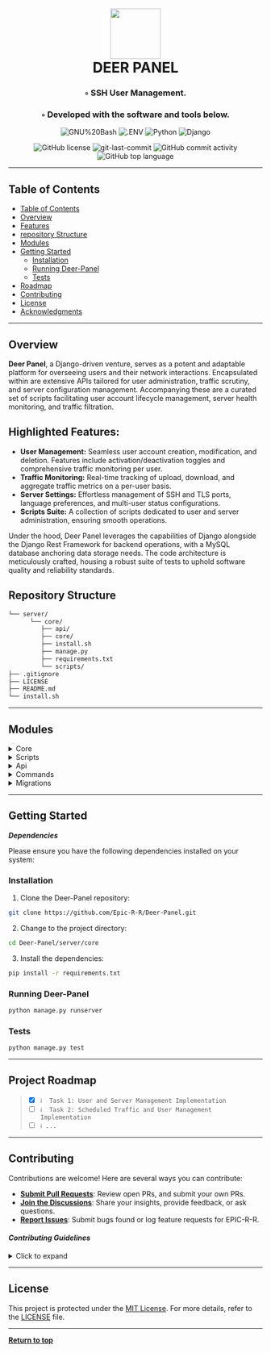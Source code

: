 <div align="center">
<h1 align="center">
<img src="https://gcdnb.pbrd.co/images/iZDzHQjZf7lf.png?o=1" width="100" />
<br>DEER PANEL</h1>
<h3>◦ SSH User Management.</h3>
<h3>◦ Developed with the software and tools below.</h3>

<p align="center">
<img src="https://img.shields.io/badge/GNU%20Bash-4EAA25.svg?style=flat-square&logo=GNU-Bash&logoColor=white" alt="GNU%20Bash" />
<img src="https://img.shields.io/badge/.ENV-ECD53F.svg?style=flat-square&logo=dotenv&logoColor=black" alt=".ENV" />
<img src="https://img.shields.io/badge/Python-3776AB.svg?style=flat-square&logo=Python&logoColor=white" alt="Python" />
<img src="https://img.shields.io/badge/Django-092E20.svg?style=flat-square&logo=Django&logoColor=white" alt="Django" />
</p>
<img src="https://img.shields.io/github/license/Epic-R-R/Deer-Panel?style=flat-square&color=5D6D7E" alt="GitHub license" />
<img src="https://img.shields.io/github/last-commit/Epic-R-R/Deer-Panel?style=flat-square&color=5D6D7E" alt="git-last-commit" />
<img src="https://img.shields.io/github/commit-activity/m/Epic-R-R/Deer-Panel?style=flat-square&color=5D6D7E" alt="GitHub commit activity" />
<img src="https://img.shields.io/github/languages/top/Epic-R-R/Deer-Panel?style=flat-square&color=5D6D7E" alt="GitHub top language" />
</div>

---

##  Table of Contents
- [ Table of Contents](#-table-of-contents)
- [ Overview](#-overview)
- [ Features](#-features)
- [ repository Structure](#-repository-structure)
- [ Modules](#modules)
- [ Getting Started](#-getting-started)
    - [ Installation](#-installation)
    - [ Running Deer-Panel](#-running-Deer-Panel)
    - [ Tests](#-tests)
- [ Roadmap](#-roadmap)
- [ Contributing](#-contributing)
- [ License](#-license)
- [ Acknowledgments](#-acknowledgments)

---


##  Overview

**Deer Panel**, a Django-driven venture, serves as a potent and adaptable platform for overseeing users and their network interactions. Encapsulated within are extensive APIs tailored for user administration, traffic scrutiny, and server configuration management. Accompanying these are a curated set of scripts facilitating user account lifecycle management, server health monitoring, and traffic filtration.

## Highlighted Features:

- **User Management:** Seamless user account creation, modification, and deletion. Features include activation/deactivation toggles and comprehensive traffic monitoring per user.
- **Traffic Monitoring:** Real-time tracking of upload, download, and aggregate traffic metrics on a per-user basis.
- **Server Settings:** Effortless management of SSH and TLS ports, language preferences, and multi-user status configurations.
- **Scripts Suite:** A collection of scripts dedicated to user and server administration, ensuring smooth operations.

Under the hood, Deer Panel leverages the capabilities of Django alongside the Django Rest Framework for backend operations, with a MySQL database anchoring data storage needs. The code architecture is meticulously crafted, housing a robust suite of tests to uphold software quality and reliability standards.

##  Repository Structure

```sh
└── server/
      └── core/
         ├── api/
         ├── core/
         ├── install.sh
         ├── manage.py
         ├── requirements.txt
         └── scripts/
├── .gitignore
├── LICENSE
├── README.md
└── install.sh
```

---


##  Modules

<details closed><summary>Core</summary>

| File                                                                                                  | Summary                   |
| ---                                                                                                   | ---                       |
| [manage.py](https://github.com/Epic-R-R/Deer-Panel/blob/main/server/core/manage.py)               | The **manage.py** script in Deer Panel serves as a command-line interface for handling administrative tasks in Django, setting the default settings module to **core.settings** and allowing the execution of management commands. |
| [requirements.txt](https://github.com/Epic-R-R/Deer-Panel/blob/main/server/core/requirements.txt) | The **requirements.txt** file in Deer Panel lists the necessary Python packages for the project, ensuring all dependencies are known and can be installed for proper functionality. |
| [install.sh](https://github.com/Epic-R-R/Deer-Panel/blob/main/server/core/install.sh)             | The **install.sh** script in Deer Panel automates the setup of sudo privileges for specified or current users. It prompts for a username, creates temporary sudoers configurations, validates them with **visudo**, then appends them to the system's sudoers file, ensuring safe and streamlined privilege escalation setup. |
| [settings.py](https://github.com/Epic-R-R/Deer-Panel/blob/main/server/core/core/settings.py)      | The **settings.py** file in Deer Panel configures Django project settings, defining the setup for databases, apps, middleware, and other key components crucial for the project's functionality. |
| [.env](https://github.com/Epic-R-R/Deer-Panel/blob/main/server/core/core/.env)                    | The **.env** file in Deer Panel holds environment variables crucial for configuring aspects like database connections, secret keys, and other settings, keeping sensitive data separate from the codebase for better security and flexibility. |
| [urls.py](https://github.com/Epic-R-R/Deer-Panel/blob/main/server/core/core/urls.py)              | In Deer Panel, the **urls.py** file under core defines URL patterns, routing requests to the Django admin interface and to the API endpoints as specified in **api.urls**, thus orchestrating the project's web routing. |
| [asgi.py](https://github.com/Epic-R-R/Deer-Panel/blob/main/server/core/core/asgi.py)              | The script configures ASGI for Deer Panel's core, enabling asynchronous communication between the web server and application with **core.settings** as the default module. |
| [wsgi.py](https://github.com/Epic-R-R/Deer-Panel/blob/main/server/core/core/wsgi.py)              | The script configures WSGI for Deer Panel's core, setting up synchronous communication between the web server and application, with **core.settings** as the default module. |

</details>

<details closed><summary>Scripts</summary>

| File                                                                                                            | Summary                   |
| ---                                                                                                             | ---                       |
| [sshmonitor.py](https://github.com/Epic-R-R/Deer-Panel/blob/main/server/core/scripts/sshmonitor.py)         | The script in Deer Panel executes a shell command to identify online users on a specified SSH port, extracting their IP addresses and process IDs, while filtering out certain user types. |
| [edituser.py](https://github.com/Epic-R-R/Deer-Panel/blob/main/server/core/scripts/edituser.py)             | The **edituser** function in Deer Panel facilitates user modification, managing SSH configurations and error handling, while providing operation status feedbac |
| [createuser.py](https://github.com/Epic-R-R/Deer-Panel/blob/main/server/core/scripts/createuser.py)         | The script in Deer Panel orchestrates user creation, modifies SSH configuration for active users, and handles errors, returning operation status messages. |
| [killuser.py](https://github.com/Epic-R-R/Deer-Panel/blob/main/server/core/scripts/killuser.py)             | The **kill_user** function in Deer Panel terminates all processes for a specified user, handling errors to provide a success or error message. |
| [deleteuser.py](https://github.com/Epic-R-R/Deer-Panel/blob/main/server/core/scripts/deleteuser.py)         | The **delete_user** function in Deer Panel eradicates a specified user's processes, updates SSH configuration, removes the user's banner, and deletes the user from the system, handling any exceptions to provide a success or error message. |
| [status.py](https://github.com/Epic-R-R/Deer-Panel/blob/main/server/core/scripts/status.py)                 | The script in Deer Panel gathers system information including operating system details, processor specifications, and RAM usage, organizing and returning this data in a structured dictionary for further utilization. |
| [filteringcheck.py](https://github.com/Epic-R-R/Deer-Panel/blob/main/server/core/scripts/filteringcheck.py) | The **filtering** function in Deer Panel fetches the server's IP, checks its connectivity from various locations, filters the results based on predefined flags, and returns a list of dictionaries containing the status, IP, and location of each check, with a specific focus on allowed geographic regions. |
| [killpid.py](https://github.com/Epic-R-R/Deer-Panel/blob/main/server/core/scripts/killpid.py)               | The **kill_pid** function in Deer Panel terminates a process based on its PID, handling errors to provide a success or error message regarding the operation's outcome. |

</details>

<details closed><summary>Api</summary>

| File                                                                                                  | Summary                   |
| ---                                                                                                   | ---                       |
| [tests.py](https://github.com/Epic-R-R/Deer-Panel/blob/main/server/core/api/tests.py)             | The **tests.py** file in Deer Panel contains the suite of tests that verify the functionality and correctness of the application's components, ensuring the reliability and robustness of the software as it evolves. |
| [views.py](https://github.com/Epic-R-R/Deer-Panel/blob/main/server/core/api/views.py)             | The **views.py** file in Deer Panel houses the logic for handling requests and rendering responses, orchestrating data retrieval and processing to deliver the appropriate content or actions based on user interactions. |
| [token.py](https://github.com/Epic-R-R/Deer-Panel/blob/main/server/core/api/token.py)             | The **token.py** file in Deer Panel is responsible for generating access and refresh tokens, which are crucial for managing user sessions and ensuring secure and authorized interactions within the application. |
| [models.py](https://github.com/Epic-R-R/Deer-Panel/blob/main/server/core/api/models.py)           | The **models.py** file in Deer Panel defines the data models and relationships, serving as the blueprint for the database schema and facilitating the ORM layer for data interaction. |
| [apps.py](https://github.com/Epic-R-R/Deer-Panel/blob/main/server/core/api/apps.py)               | The **apps.py** file in Deer Panel configures the Django application settings, facilitating the setup and customization of app components and behaviors to align with project requirements |
| [admin.py](https://github.com/Epic-R-R/Deer-Panel/blob/main/server/core/api/admin.py)             | Registers **Client, Traffic, and Settings** models for Django's admin interface. |
| [urls.py](https://github.com/Epic-R-R/Deer-Panel/blob/main/server/core/api/urls.py)               | The **urls.py** file within the API app of Deer Panel maps URLs to the corresponding view functions specific to the API, facilitating the routing and handling of HTTP requests to deliver data and services in a structured format. |
| [serializers.py](https://github.com/Epic-R-R/Deer-Panel/blob/main/server/core/api/serializers.py) | The **serializer.py** file in Deer Panel translates complex data types into a format that can be easily rendered into JSON, XML, or other content types. It also provides deserialization, converting parsed data back into complex types, aiding in the validation and transformation of data between the application and the client. |

</details>

<details closed><summary>Commands</summary>

| File                                                                                                                              | Summary                   |
| ---                                                                                                                               | ---                       |
| [cronexp_traffic.py](https://github.com/Epic-R-R/Deer-Panel/blob/main/server/core/api/management/commands/cronexp_traffic.py) | **TODO WRITE SUMMARY FOR IT.** |
| [synstraffics.py](https://github.com/Epic-R-R/Deer-Panel/blob/main/server/core/api/management/commands/synstraffics.py)       | **TODO WRITE SUMMARY FOR IT.** |
| [cronexp.py](https://github.com/Epic-R-R/Deer-Panel/blob/main/server/core/api/management/commands/cronexp.py)                 | **TODO WRITE SUMMARY FOR IT.** |
| [multiuser.py](https://github.com/Epic-R-R/Deer-Panel/blob/main/server/core/api/management/commands/multiuser.py)             | The **multiuser** command in Deer Panel monitors the number of active connections per user against their defined limitations. It iterates through the currently connected users, updating their usage records, and disconnects users exceeding their allowed simultaneous connections. |

</details>

<details closed><summary>Migrations</summary>

| File                                                                                                               | Summary                   |
| ---                                                                                                                | ---                       |
| [0001_initial.py](https://github.com/Epic-R-R/Deer-Panel/blob/main/server/core/api/migrations/0001_initial.py) | The **0001_initial.py** file in Django contains the instructions for creating the initial database schema for an app based on the current state of its models. |

</details>

---

##  Getting Started

***Dependencies***

Please ensure you have the following dependencies installed on your system:

###  Installation

1. Clone the Deer-Panel repository:
```sh
git clone https://github.com/Epic-R-R/Deer-Panel.git
```

2. Change to the project directory:
```sh
cd Deer-Panel/server/core
```

3. Install the dependencies:
```sh
pip install -r requirements.txt
```

###  Running Deer-Panel

```sh
python manage.py runserver
```

###  Tests
```sh
python manage.py test
```

---


##  Project Roadmap

> - [X] `ℹ️  Task 1: User and Server Management Implementation`
> - [ ] `ℹ️  Task 2: Scheduled Traffic and User Management Implementation`
> - [ ] `ℹ️ ...`


---

##  Contributing

Contributions are welcome! Here are several ways you can contribute:

- **[Submit Pull Requests](https://github.com/Epic-R-R/Deer-Panel)**: Review open PRs, and submit your own PRs.
- **[Join the Discussions](https://github.com/Epic-R-R/Deer-Panel/discussions)**: Share your insights, provide feedback, or ask questions.
- **[Report Issues](https://github.com/Epic-R-R/Deer-Panel/issues)**: Submit bugs found or log feature requests for EPIC-R-R.

#### *Contributing Guidelines*

<details closed>
<summary>Click to expand</summary>

1. **Fork the Repository**: Start by forking the project repository to your GitHub account.
2. **Clone Locally**: Clone the forked repository to your local machine using a Git client.
   ```sh
   git clone <your-forked-repo-url>
   ```
3. **Create a New Branch**: Always work on a new branch, giving it a descriptive name.
   ```sh
   git checkout -b new-feature-x
   ```
4. **Make Your Changes**: Develop and test your changes locally.
5. **Commit Your Changes**: Commit with a clear and concise message describing your updates.
   ```sh
   git commit -m 'Implemented new feature x.'
   ```
6. **Push to GitHub**: Push the changes to your forked repository.
   ```sh
   git push origin new-feature-x
   ```
7. **Submit a Pull Request**: Create a PR against the original project repository. Clearly describe the changes and their motivations.

Once your PR is reviewed and approved, it will be merged into the main branch.

</details>

---

##  License

This project is protected under the [MIT License](https://choosealicense.com/licenses/mit/). For more details, refer to the [LICENSE](https://github.com/Epic-R-R/Deer-Panel/blob/master/LICENSE) file.

---

[**Return to top**](#Top)
